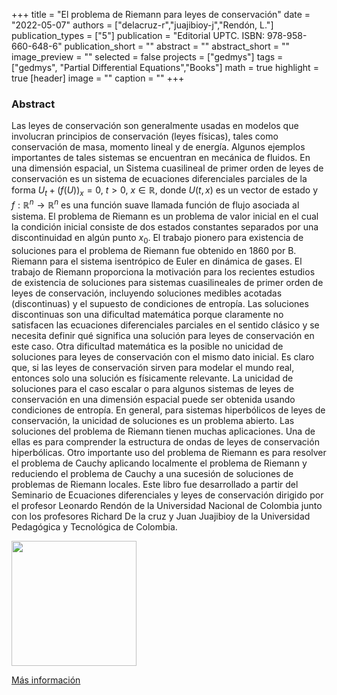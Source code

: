 +++
title = "El problema de Riemann para leyes de conservación"
date = "2022-05-07"
authors = ["delacruz-r","juajibioy-j","Rendón, L."]
publication_types = ["5"]
publication = "Editorial UPTC. ISBN: 978-958-660-648-6"
publication_short = ""
abstract = ""
abstract_short = ""
image_preview = ""
selected = false
projects = ["gedmys"]
tags = ["gedmys", "Partial Differential Equations","Books"]
math = true
highlight = true
[header]
image = ""
caption = ""
+++

### Abstract

Las leyes de conservación son generalmente usadas en modelos que involucran principios de conservación (leyes físicas), tales como conservación de masa, momento lineal y de energía. Algunos ejemplos importantes de tales sistemas se encuentran en mecánica de fluidos. En una dimensión espacial, un Sistema cuasilineal de primer orden de leyes de conservación es un sistema de ecuaciones diferenciales parciales de la forma $U_t+(f(U))_x=0$, $t>0$, $x \in \mathbb{R}$, donde $U(t,x)$ es un vector de estado y $f:\mathbb{R}^n \to \mathbb{R}^n$ es una función suave llamada función de flujo asociada al sistema. El problema de Riemann es un problema de valor inicial en el cual la condición inicial consiste de dos estados constantes separados por una discontinuidad en algún punto $x_0$. El trabajo pionero para existencia de soluciones para el problema de Riemann fue obtenido en 1860 por B. Riemann para el sistema isentrópico de Euler en dinámica de gases. El trabajo de Riemann proporciona la motivación para los recientes estudios de existencia de soluciones para sistemas cuasilineales de primer orden de leyes de conservación, incluyendo soluciones medibles acotadas (discontinuas) y el supuesto de condiciones de entropía. Las soluciones discontinuas son una dificultad matemática porque claramente no satisfacen las ecuaciones diferenciales parciales en el sentido clásico y se necesita definir qué significa una solución para leyes de conservación en este caso. Otra dificultad matemática es la posible no unicidad de soluciones para leyes de conservación con el mismo dato inicial. Es claro que, si las leyes de conservación sirven para modelar el mundo real, entonces solo una solución es físicamente relevante. La unicidad de soluciones para el caso escalar o para algunos sistemas de leyes de conservación en una dimensión espacial puede ser obtenida usando condiciones de entropía. En general, para sistemas hiperbólicos de leyes de conservación, la unicidad de soluciones es un problema abierto. Las soluciones del problema de Riemann tienen muchas aplicaciones. Una de ellas es para comprender la estructura de ondas de leyes de conservación hiperbólicas. Otro importante uso del problema de Riemann es para resolver el problema de Cauchy aplicando localmente el problema de Riemann y reduciendo el problema de Cauchy a una sucesión de soluciones de problemas de Riemann locales. Este libro fue desarrollado a partir del Seminario de Ecuaciones diferenciales y leyes de conservación dirigido por el profesor Leonardo Rendón de la Universidad Nacional de Colombia junto con los profesores Richard De la cruz y Juan Juajibioy de la Universidad Pedagógica y Tecnológica de Colombia.

<img src="https://matematicas.netlify.com/img/Riemann.png"  width="200"/>

[Más información](https://editorial.uptc.edu.co/)

<!--
<img src="https://simehbucket.s3.amazonaws.com/images/7a665c7977e7b9df2eee119f35ce433c-medium.jpg" width= 200>

[Más información](https://editorial.uptc.edu.co/gpd-la-arqueologia-matematica-9789586604956.html)
-->
